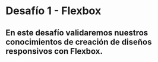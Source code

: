 # Desafío 1 - Flexbox 

## En este desafío validaremos nuestros conocimientos de creación de diseños responsivos con Flexbox.